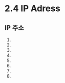 # 2.4 IP Adress

## IP 주소

1. []()</br>
2. []()</br>
3. []()</br>
4. []()</br>
5. []()</br>
6. []()</br>
7. []()</br>
8. []()</br>



